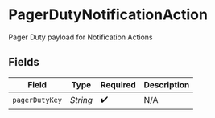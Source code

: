 # PagerDutyNotificationAction

Pager Duty payload for Notification Actions


## Fields

| Field              | Type               | Required           | Description        |
| ------------------ | ------------------ | ------------------ | ------------------ |
| `pagerDutyKey`     | *String*           | :heavy_check_mark: | N/A                |